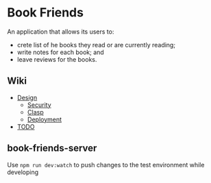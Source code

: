 # Book Friends
An application that allows its users to:
- crete list of he books they read or are currently reading;
- write notes for each book; and
- leave reviews for the books.

## Wiki
- [Design](./wiki/design.md)
  - [Security](./wiki/security.md)
  - [Clasp](./wiki/clasp.md)
  - [Deployment](./wiki/deployment.md)
- [TODO](./wiki/todo.md)

## book-friends-server

Use `npm run dev:watch` to push changes to the test environment while developing
